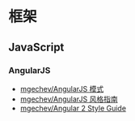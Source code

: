 # 框架

## JavaScript
### AngularJS
* [mgechev/AngularJS 模式](https://github.com/mgechev/angularjs-in-patterns/blob/master/i18n/README-zh-cn.md)
* [mgechev/AngularJS 风格指南](https://github.com/mgechev/angularjs-style-guide/blob/master/README-zh-cn.md)
* [mgechev/Angular 2 Style Guide](https://github.com/mgechev/angular2-style-guide)